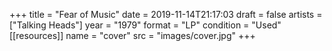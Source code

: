 +++
title = "Fear of Music"
date = 2019-11-14T21:17:03
draft = false
artists = ["Talking Heads"]
year = "1979"
format = "LP"
condition = "Used"
[[resources]]
  name = "cover"
  src = "images/cover.jpg"
+++

